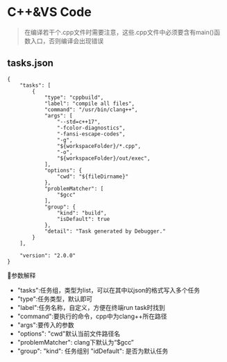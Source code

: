 # C++&VS Code
> 在编译若干个.cpp文件时需要注意，这些.cpp文件中必须要含有main()函数入口，否则编译会出现错误


## tasks.json
```
{
    "tasks": [
        {
            "type": "cppbuild",
            "label": "compile all files",
            "command": "/usr/bin/clang++",
            "args": [
                "--std=c++17",
                "-fcolor-diagnostics",
                "-fansi-escape-codes",
                "-g",
                "${workspaceFolder}/*.cpp",
                "-o",
                "${workspaceFolder}/out/exec",
            ],
            "options": {
                "cwd": "${fileDirname}"
            },
            "problemMatcher": [
                "$gcc"
            ],
            "group": {
                "kind": "build",
                "isDefault": true
            },
            "detail": "Task generated by Debugger."
        }
    ],

    "version": "2.0.0"
}
```
:loudspeaker:参数解释
- "tasks":任务组，类型为list，可以在其中以json的格式写入多个任务
- "type":任务类型，默认即可
- "label":任务名称，自定义，方便在终端run task时找到
- "command":要执行的命令，cpp中为clang++所在路径
- "args":要传入的参数
- "options": "cwd"默认当前文件路径名
- "problemMatcher": clang下默认为“$gcc”
- "group": "kind": 任务组别 "idDefault": 是否为默认任务